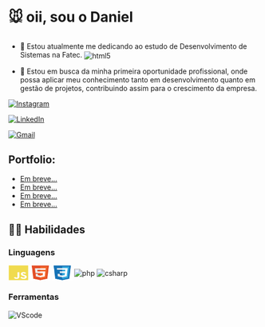 <!--título-->
  
<h1 style="display: inline-block"> 🐭 oii, sou o Daniel</h1></summary>


<!-- Presentation -->
<p>
 
  -  🦅 Estou atualmente me dedicando ao estudo de Desenvolvimento de Sistemas na Fatec. <img align="center" alt="html5" src="https://img.shields.io/badge/Fatec-000?style=for-the-badge" />

  - 👾 Estou em busca da minha primeira oportunidade profissional, onde possa aplicar meu conhecimento tanto em desenvolvimento quanto em gestão de projetos, contribuindo assim para o crescimento da empresa.

<!-- Dropdown -->




<!-- Links -->
  [![Instagram](https://img.shields.io/badge/Instagram-E4405F?style=for-the-badge&logo=instagram&logoColor=white)](https://www.instagram.com/daniel_ps_dan?igsh=c3pzejh1eHo4a2tr)

[![LinkedIn](https://img.shields.io/badge/LinkedIn-0077B5?style=for-the-badge&logo=linkedin&logoColor=white)](https://www.linkedin.com/in/daniel-silva-97a3202a9?utm_source=share&utm_campaign=share_via&utm_content=profile&utm_medium=android_app/)

[![Gmail](https://img.shields.io/badge/Gmail-c6c6c6?style=for-the-badge&logo=gmail&logoColor=red)](https://www.mail.google.com/daniel.profissional1911@gmail.com)


<!-- Portfolio -->
## Portfolio:
- [Em breve...](https://github.com/)
- [Em breve...](https://github.com/)
- [Em breve...](https://github.com/)
- [Em breve...](https://github.com/)


## 🐱‍👤 Habilidades
<!-- Skills: Programming Languages -->
  <div style="flex-basis: 48%;">
    <h3>Linguagens</h3>
    <img align="center" alt="Js" height="30" width="40" src="https://raw.githubusercontent.com/devicons/devicon/master/icons/javascript/javascript-plain.svg">
    <img align="center" alt="HTML" height="30" width="40" src="https://raw.githubusercontent.com/devicons/devicon/master/icons/html5/html5-original.svg">
    <img align="center" alt="CSS" height="30" width="40" src="https://raw.githubusercontent.com/devicons/devicon/master/icons/css3/css3-original.svg">
    <img align="center" alt="php" height="30" width="40" src="https://cdn.jsdelivr.net/gh/devicons/devicon/icons/php/php-original.svg">
    <img align="center" alt="csharp" height="30" width="40" src="https://cdn.jsdelivr.net/gh/devicons/devicon/icons/csharp/csharp-original.svg">
  </div>
  
  <!-- Skills: Tools & Frameworks -->
  <div style="flex-basis: 48%;">
    <h3>Ferramentas</h3>
    <img align="center" alt="VScode" height="30" width="40" src="https://cdn.jsdelivr.net/gh/devicons/devicon/icons/vscode/vscode-original.svg">
